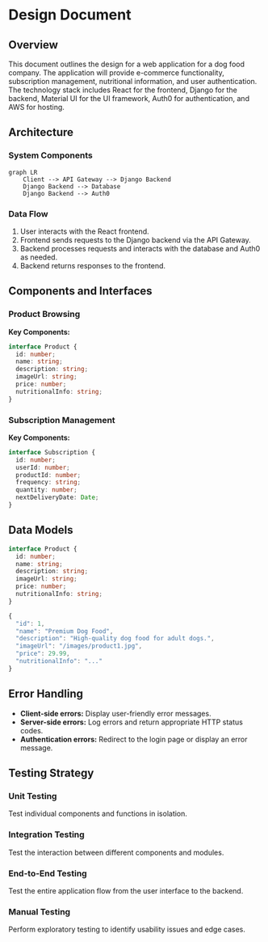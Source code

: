 # Design Document

## Overview
This document outlines the design for a web application for a dog food company. The application will provide e-commerce functionality, subscription management, nutritional information, and user authentication. The technology stack includes React for the frontend, Django for the backend, Material UI for the UI framework, Auth0 for authentication, and AWS for hosting.

## Architecture

### System Components
```mermaid
graph LR
    Client --> API Gateway --> Django Backend
    Django Backend --> Database
    Django Backend --> Auth0
```

### Data Flow
1. User interacts with the React frontend.
2. Frontend sends requests to the Django backend via the API Gateway.
3. Backend processes requests and interacts with the database and Auth0 as needed.
4. Backend returns responses to the frontend.

## Components and Interfaces

### Product Browsing
**Key Components:**
```typescript
interface Product {
  id: number;
  name: string;
  description: string;
  imageUrl: string;
  price: number;
  nutritionalInfo: string;
}
```

### Subscription Management
**Key Components:**
```typescript
interface Subscription {
  id: number;
  userId: number;
  productId: number;
  frequency: string;
  quantity: number;
  nextDeliveryDate: Date;
}
```

## Data Models

```typescript
interface Product {
  id: number;
  name: string;
  description: string;
  imageUrl: string;
  price: number;
  nutritionalInfo: string;
}

{
  "id": 1,
  "name": "Premium Dog Food",
  "description": "High-quality dog food for adult dogs.",
  "imageUrl": "/images/product1.jpg",
  "price": 29.99,
  "nutritionalInfo": "..."
}
```

## Error Handling

- **Client-side errors:** Display user-friendly error messages.
- **Server-side errors:** Log errors and return appropriate HTTP status codes.
- **Authentication errors:** Redirect to the login page or display an error message.

## Testing Strategy

### Unit Testing
Test individual components and functions in isolation.

### Integration Testing
Test the interaction between different components and modules.

### End-to-End Testing
Test the entire application flow from the user interface to the backend.

### Manual Testing
Perform exploratory testing to identify usability issues and edge cases.
